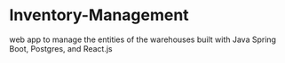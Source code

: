# Inventory-Management

web app to manage the entities of the warehouses
built with Java Spring Boot, Postgres, and React.js
